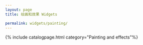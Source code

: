 ```yaml
---
layout: page
title: 绘画和效果 Widgets

permalink: widgets/painting/
---
```

{% include catalogpage.html category="Painting and effects"%}